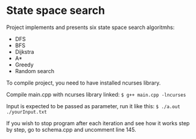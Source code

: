 # State space search

Project implements and presents six state space search algoritmhs:
  - DFS
  - BFS
  - Dijkstra
  - A*
  - Greedy
  - Random search
 
To compile project, you need to have installed ncurses library.

Compile main.cpp with ncurses library linked: `$ g++ main.cpp -lncurses`

Input is expected to be passed as parameter, run it like this: `$ ./a.out ./yourInput.txt` 

If you wish to stop program after each iteration and see how it works step by step, go to schema.cpp and uncomment line 145.
